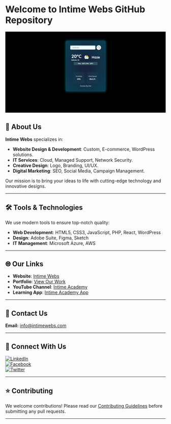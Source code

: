 # **Welcome to Intime Webs GitHub Repository**  
![Banner Image](https://github.com/intimealok/weather-app/blob/main/images/Screenshot%20(150).png)  

## 🚀 **About Us**  
**Intime Webs** specializes in:  
- **Website Design & Development**: Custom, E-commerce, WordPress solutions.  
- **IT Services**: Cloud, Managed Support, Network Security.  
- **Creative Design**: Logo, Branding, UI/UX.  
- **Digital Marketing**: SEO, Social Media, Campaign Management.  

Our mission is to bring your ideas to life with cutting-edge technology and innovative designs.  

---

## 🛠 **Tools & Technologies**  
We use modern tools to ensure top-notch quality:  
- **Web Development**: HTML5, CSS3, JavaScript, PHP, React, WordPress  
- **Design**: Adobe Suite, Figma, Sketch  
- **IT Management**: Microsoft Azure, AWS  

---

## 🌐 **Our Links**  
- **Website**: [Intime Webs](https://intimewebs.com)  
- **Portfolio**: [View Our Work](https://intimewebs.com/portfolio)  
- **YouTube Channel**: [Intime Academy](https://youtube.com/intimeacademy)  
- **Learning App**: [Intime Academy App](https://play.google.com/store/apps/details?id=intime.academy)  

---

## 📧 **Contact Us**  
**Email:** [info@intimewebs.com](mailto:info@intimewebs.com)  

---

## 🤝 **Connect With Us**  
[![LinkedIn](https://img.shields.io/badge/LinkedIn-Connect-blue)](https://linkedin.com/in/intimealokbiswas)  
[![Facebook](https://img.shields.io/badge/Facebook-Follow-blue)](https://facebook.com/srialokbiswas)  
[![Twitter](https://img.shields.io/badge/Twitter-Follow-blue)](https://twitter.com/intimealok)  

---

## ⭐ **Contributing**  
We welcome contributions! Please read our [Contributing Guidelines](https://intimewebs.com/) before submitting any pull requests.

---
